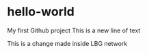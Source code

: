 # hello-world
My first Github project
This is a new line of text

This is a change made inside LBG network
